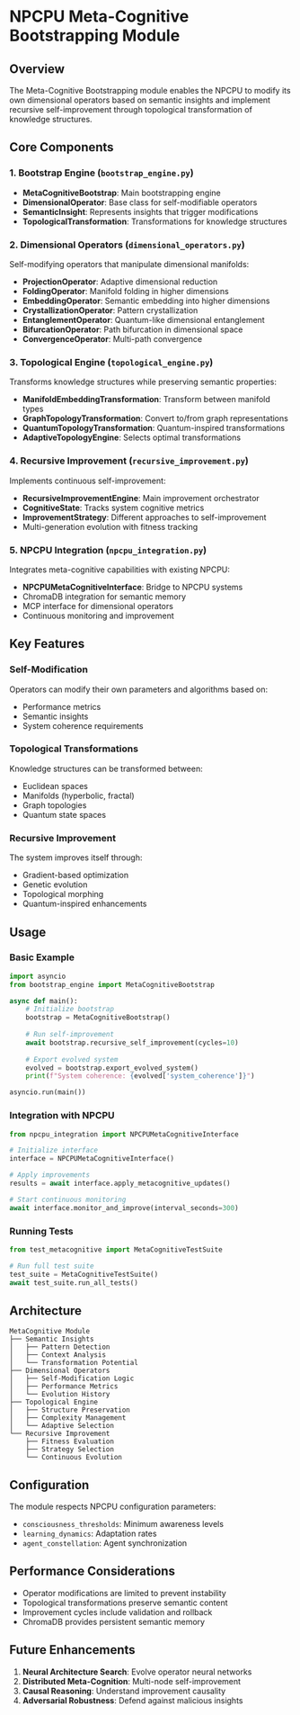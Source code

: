 # NPCPU Meta-Cognitive Bootstrapping Module

## Overview

The Meta-Cognitive Bootstrapping module enables the NPCPU to modify its own dimensional operators based on semantic insights and implement recursive self-improvement through topological transformation of knowledge structures.

## Core Components

### 1. Bootstrap Engine (`bootstrap_engine.py`)
- **MetaCognitiveBootstrap**: Main bootstrapping engine
- **DimensionalOperator**: Base class for self-modifiable operators
- **SemanticInsight**: Represents insights that trigger modifications
- **TopologicalTransformation**: Transformations for knowledge structures

### 2. Dimensional Operators (`dimensional_operators.py`)
Self-modifying operators that manipulate dimensional manifolds:
- **ProjectionOperator**: Adaptive dimensional reduction
- **FoldingOperator**: Manifold folding in higher dimensions
- **EmbeddingOperator**: Semantic embedding into higher dimensions
- **CrystallizationOperator**: Pattern crystallization
- **EntanglementOperator**: Quantum-like dimensional entanglement
- **BifurcationOperator**: Path bifurcation in dimensional space
- **ConvergenceOperator**: Multi-path convergence

### 3. Topological Engine (`topological_engine.py`)
Transforms knowledge structures while preserving semantic properties:
- **ManifoldEmbeddingTransformation**: Transform between manifold types
- **GraphTopologyTransformation**: Convert to/from graph representations
- **QuantumTopologyTransformation**: Quantum-inspired transformations
- **AdaptiveTopologyEngine**: Selects optimal transformations

### 4. Recursive Improvement (`recursive_improvement.py`)
Implements continuous self-improvement:
- **RecursiveImprovementEngine**: Main improvement orchestrator
- **CognitiveState**: Tracks system cognitive metrics
- **ImprovementStrategy**: Different approaches to self-improvement
- Multi-generation evolution with fitness tracking

### 5. NPCPU Integration (`npcpu_integration.py`)
Integrates meta-cognitive capabilities with existing NPCPU:
- **NPCPUMetaCognitiveInterface**: Bridge to NPCPU systems
- ChromaDB integration for semantic memory
- MCP interface for dimensional operators
- Continuous monitoring and improvement

## Key Features

### Self-Modification
Operators can modify their own parameters and algorithms based on:
- Performance metrics
- Semantic insights
- System coherence requirements

### Topological Transformations
Knowledge structures can be transformed between:
- Euclidean spaces
- Manifolds (hyperbolic, fractal)
- Graph topologies
- Quantum state spaces

### Recursive Improvement
The system improves itself through:
- Gradient-based optimization
- Genetic evolution
- Topological morphing
- Quantum-inspired enhancements

## Usage

### Basic Example
```python
import asyncio
from bootstrap_engine import MetaCognitiveBootstrap

async def main():
    # Initialize bootstrap
    bootstrap = MetaCognitiveBootstrap()
    
    # Run self-improvement
    await bootstrap.recursive_self_improvement(cycles=10)
    
    # Export evolved system
    evolved = bootstrap.export_evolved_system()
    print(f"System coherence: {evolved['system_coherence']}")

asyncio.run(main())
```

### Integration with NPCPU
```python
from npcpu_integration import NPCPUMetaCognitiveInterface

# Initialize interface
interface = NPCPUMetaCognitiveInterface()

# Apply improvements
results = await interface.apply_metacognitive_updates()

# Start continuous monitoring
await interface.monitor_and_improve(interval_seconds=300)
```

### Running Tests
```python
from test_metacognitive import MetaCognitiveTestSuite

# Run full test suite
test_suite = MetaCognitiveTestSuite()
await test_suite.run_all_tests()
```

## Architecture

```
MetaCognitive Module
├── Semantic Insights
│   ├── Pattern Detection
│   ├── Context Analysis
│   └── Transformation Potential
├── Dimensional Operators
│   ├── Self-Modification Logic
│   ├── Performance Metrics
│   └── Evolution History
├── Topological Engine
│   ├── Structure Preservation
│   ├── Complexity Management
│   └── Adaptive Selection
└── Recursive Improvement
    ├── Fitness Evaluation
    ├── Strategy Selection
    └── Continuous Evolution
```

## Configuration

The module respects NPCPU configuration parameters:
- `consciousness_thresholds`: Minimum awareness levels
- `learning_dynamics`: Adaptation rates
- `agent_constellation`: Agent synchronization

## Performance Considerations

- Operator modifications are limited to prevent instability
- Topological transformations preserve semantic content
- Improvement cycles include validation and rollback
- ChromaDB provides persistent semantic memory

## Future Enhancements

1. **Neural Architecture Search**: Evolve operator neural networks
2. **Distributed Meta-Cognition**: Multi-node self-improvement
3. **Causal Reasoning**: Understand improvement causality
4. **Adversarial Robustness**: Defend against malicious insights